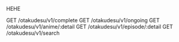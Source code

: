 HEHE

GET /otakudesu/v1/complete
GET /otakudesu/v1/ongoing
GET /otakudesu/v1/anime/:detail
GET /otakudesu/v1/episode/:detail
GET /otakudesu/v1/search
